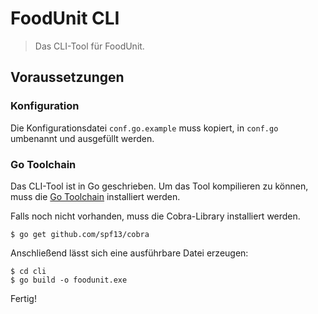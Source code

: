 # FoodUnit CLI
> Das CLI-Tool für FoodUnit.

## Voraussetzungen

### Konfiguration

Die Konfigurationsdatei `conf.go.example` muss kopiert, in `conf.go` umbenannt und ausgefüllt werden.

### Go Toolchain

Das CLI-Tool ist in Go geschrieben. Um das Tool kompilieren zu können, muss die [Go Toolchain](https://golang.org/dl) installiert werden.

Falls noch nicht vorhanden, muss die Cobra-Library installiert werden.

```
$ go get github.com/spf13/cobra
```

Anschließend lässt sich eine ausführbare Datei erzeugen:

```
$ cd cli
$ go build -o foodunit.exe
```

Fertig!
